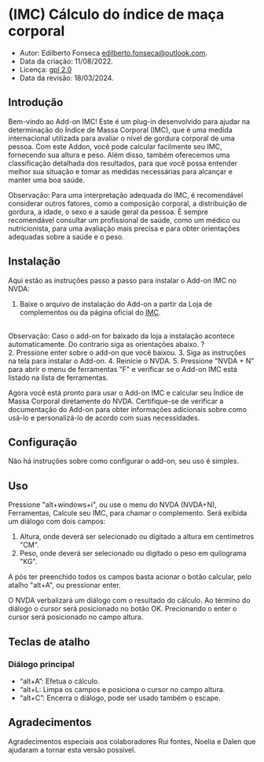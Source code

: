 # (IMC) Cálculo do índice de maça corporal

* Autor: Edilberto Fonseca <edilberto.fonseca@outlook.com>.
* Data da criação: 11/08/2022.
* Licença: [gpl 2.0][1]
* Data da revisão: 18/03/2024.

## Introdução

Bem-vindo ao Add-on IMC! Este é um plug-in desenvolvido para ajudar na determinação do Índice de Massa Corporal (IMC), que é uma medida internacional utilizada para avaliar o nível de gordura corporal de uma pessoa. Com este Addon, você pode calcular facilmente seu IMC, fornecendo sua altura e peso. Além disso, também oferecemos uma classificação detalhada dos resultados, para que você possa entender melhor sua situação e tomar as medidas necessárias para alcançar e manter uma boa saúde.

 Observação: Para uma interpretação adequada do IMC, é recomendável considerar outros fatores, como a composição corporal, a distribuição de gordura, a idade, o sexo e a saúde geral da pessoa. É sempre recomendável consultar um profissional de saúde, como um médico ou nutricionista, para uma avaliação mais precisa e para obter orientações adequadas sobre a saúde e o peso.

## Instalação

Aqui estão as instruções passo a passo para instalar o Add-on IMC no NVDA:

1. Baixe o arquivo de instalação do  Add-on a partir da Loja de complementos ou da página oficial do [IMC][2].
<br>
Observação: Caso o add-on for baixado da loja a instalação acontece automaticamente. Do contrario siga as orientações abaixo.
?<br>
2. Pressione enter sobre o add-on que você baixou.
3. Siga as instruções na tela para instalar o Add-on.
4. Reinicie o NVDA.
5. Pressione "NVDA + N" para abrir o menu de ferramentas "F" e verificar se o Add-on IMC está listado na lista de ferramentas.

Agora você está pronto para usar o Add-on IMC e calcular seu Índice de Massa Corporal diretamente do NVDA. Certifique-se de verificar a documentação do Add-on para obter informações adicionais sobre como usá-lo e personalizá-lo de acordo com suas necessidades.

## Configuração

Não há instruções sobre como configurar o add-on, seu uso é simples.

## Uso

Pressione "alt+windows+i", ou use o menu do NVDA (NVDA+N), Ferramentas, Calcule seu IMC, para chamar o complemento. Será exibida um diálogo com dois campos:

1. Altura, onde deverá ser selecionado ou digitado a altura  em centímetros "CM".
2. Peso, onde deverá ser selecionado ou digitado o peso em quilograma "KG".

A pós ter preenchido todos os campos basta acionar o botão calcular, pelo atalho "alt+A", ou pressionar enter.

O NVDA verbalizará um diálogo com o resultado do cálculo. Ao término do diálogo o cursor será posicionado no botão OK. Precionando o enter o cursor será posicionado no campo altura.

## Teclas de atalho ##

### Diálogo principal

* “alt+A”: Efetua o cálculo.
* “alt+L: Limpa os campos e posiciona o cursor no campo altura.
* “alt+C”: Encerra o diálogo, pode ser usado também o escape.

## Agradecimentos

Agradecimentos especiais aos colaboradores Rui fontes, Noelia e Dalen que ajudaram a tornar esta versão possível.

[1]: https://www.gnu.org/licenses/gpl-2.0.html
[2]: https://github.com/EdilbertoFonseca/BMI